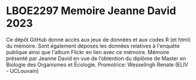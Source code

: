 # LBOE2297 Memoire Jeanne David 2023
Ce dépôt GitHub donne accès aux jeux de données et aux codes R (et html) du mémoire. Sont également déposés les données relatives à l'enquête publique ainsi que l'album Flickr en lien avec ce mémoire. 
Mémoire présenté par Jeanne David en vue de l’obtention du diplôme de Master en Biologie des Organismes et Écologie. Promotrice: Wesselingh Renate (ELIV - UCLouvain)
